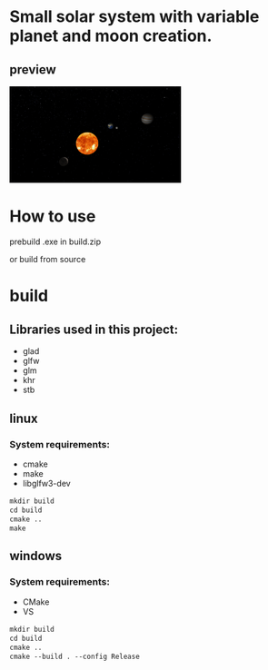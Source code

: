 # Small solar system with variable planet and moon creation.

## preview

<img src="preview/preview.png" alt="preview of solar system" width="60%"/>

# How to use

prebuild .exe in build.zip

or build from source

# build

## Libraries used in this project:
- glad
- glfw
- glm
- khr
- stb

## linux

### System requirements:
- cmake
- make
- libglfw3-dev

```
mkdir build
cd build
cmake ..
make
```

## windows

### System requirements:
- CMake
- VS

```
mkdir build
cd build
cmake ..
cmake --build . --config Release
```

